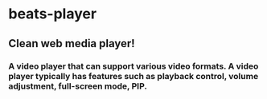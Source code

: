 # beats-player
## Clean web media player!
### A video player that can support various video formats. A video player typically has features such as playback control, volume adjustment, full-screen mode, PIP.